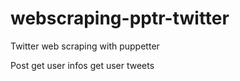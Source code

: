 # webscraping-pptr-twitter
Twitter web scraping with puppetter

Post
get user infos
get user tweets
